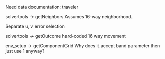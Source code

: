 
Need data documentation: traveler

solvertools -> getNeighbors
    Assumes 16-way neighborhood.

Separate u, v error selection

solvertools -> getOutcome
    hard-coded 16 way movement

env_setup -> getComponentGrid
    Why does it accept band parameter then just use 1 anyway?

